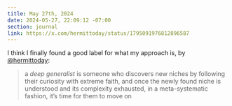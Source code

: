 ```yaml
---
title: May 27th, 2024
date: 2024-05-27, 22:09:12 -07:00
section: journal
link: https://x.com/hermittoday/status/1795091976812896587
---
```

I think I finally found a good label for what my approach is, by [@hermittoday](https://x.com/hermittoday/status/1795091976812896587):

> a _deep generalist_ is someone who discovers new niches by following their curiosity with extreme faith, and once the newly found niche is understood and its complexity exhausted, in a meta-systematic fashion, it’s time for them to move on